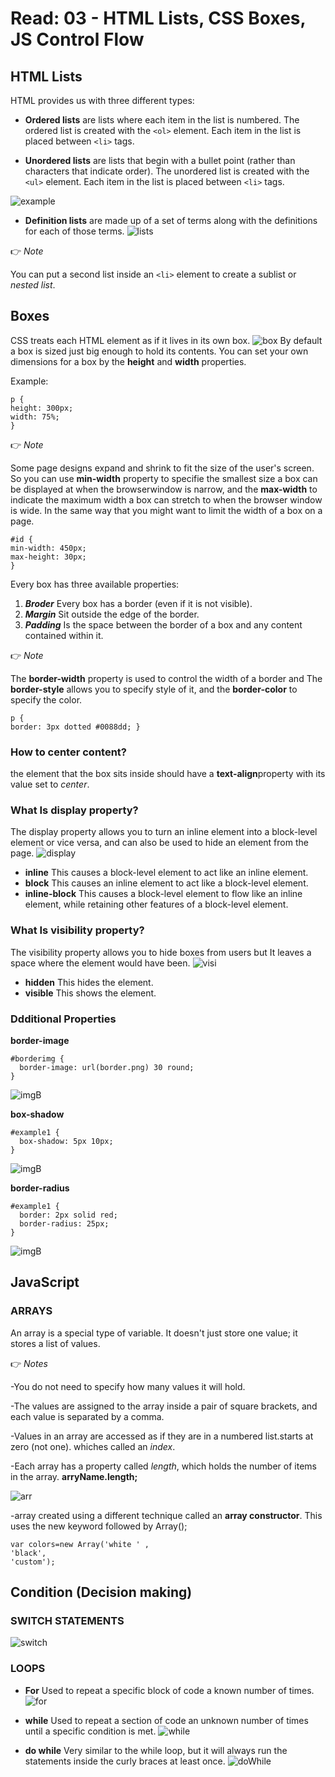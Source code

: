 # Read: 03 - HTML Lists, CSS Boxes, JS Control Flow
## HTML Lists 
HTML provides us with three different types:
* **Ordered lists** are lists where each item in the list is numbered. 
The ordered list is created with the ``` <ol> ``` element.
Each item in the list is placed between ``` <li> ``` tags.

* **Unordered lists** are lists that begin with a bullet point (rather than characters that indicate order).
The unordered list is created with the ``` <ul> ``` element.
Each item in the list is placed between ``` <li> ``` tags.

![example](https://cdn.clickworker.com/wp-content/uploads/2015/03/Bildschirmfoto-2015-03-23-um-15.51.48.png)
* **Definition lists** are made up of a set of terms along with the definitions for each of those terms.
![lists](https://images.slideplayer.com/8/2430756/slides/slide_16.jpg)

👉
*Note* 

You can put a second list inside an  ``` <li> ``` element to create a sublist or *nested list*.

## Boxes 
CSS treats each HTML element as if it lives in its own box.
![box](https://www.unm.edu/~tbeach/IT145/week08/images/boxmodel.gif)
By default a box is sized just big enough to hold its contents.
You can set your own dimensions for a box by the **height** and **width** properties.

Example:
```
p {
height: 300px;
width: 75%;
}
```

👉
*Note* 

Some page designs expand and shrink to fit the size of the user's screen.
So you can use **min-width** property to specifie the smallest size a box can be
displayed at when the browserwindow is narrow, and the **max-width**  to indicate the maximum width a box can stretch to when the browser window is wide. In the same way that you might want to limit the width of a box
on a page.

```
#id {
min-width: 450px;
max-height: 30px;
}
```

Every box has three available properties:
1. ***Broder*** 
Every box has a border (even if it is not visible).
2. ***Margin*** Sit outside the edge of the border.
3. ***Padding*** Is the space between the border of a box and any
content contained within it.


👉
*Note* 

The **border-width** property is used to control the width of a border and
The **border-style** allows you to specify style of it, and the **border-color** to specify the color. 

```
p {
border: 3px dotted #0088dd; }
```
### How to center content?
the element that the box sits inside should have a **text-align**property with its value set to *center*. 


### What Is **display** property?

The display property allows you to turn an inline element into a block-level element or vice versa, and can also be used to hide an element from the page.
![display](https://lh3.googleusercontent.com/proxy/_wILutzHGgw3Vka43Kmp4o6ZETgT1XDpxvF5M8jdPxWljiUL41KbaOKfbg1ttkDybR13GUzB9QXx63quU6SdrJfkLbNWhK162MAoza8aQQiQTaPqIsco7JTH0mn69tOZZ0p_59OWxhCurC1nXrKBcAFhum7o)
* **inline**
This causes a block-level element to act like an inline element.
* **block**
This causes an inline element to act like a block-level element.
* **inline-block**
This causes a block-level element to flow like an inline element, while retaining other features of a block-level element.

### What Is **visibility** property?
The visibility property allows you to hide boxes from users but It leaves a space where the element would have been.
![visi](https://bitsofco.de/content/images/2018/12/Artboard-1.png)
* **hidden**
This hides the element.
* **visible**
This shows the element.

### Ddditional Properties

**border-image**
```
#borderimg {
  border-image: url(border.png) 30 round;
}
```
![imgB](https://uploads.sitepoint.com/wp-content/uploads/2011/06/fig12.png)

**box-shadow**
```
#example1 {
  box-shadow: 5px 10px;
}
```
![imgB](https://www.webfx.com/blog/images/assets/cdn.sixrevisions.com/0457-08-css-box-shadow-horizontal-offset-property.png)

**border-radius**
```
#example1 {
  border: 2px solid red;
  border-radius: 25px;
}
```
![imgB](https://i.pinimg.com/originals/6b/c1/52/6bc15216a93e6b956742d99fb9d94110.gif)

## JavaScript
### ARRAYS 
An array is a special type of variable. It doesn't just store one value; it stores a list of values.

👉
*Notes* 

-You do not need to specify how many values it will hold. 

-The values are assigned to the array inside a pair of square brackets, and each value is separated by a comma. 

-Values in an array are accessed as if they are in a numbered list.starts at zero (not one). whiches called an *index*.

-Each array has a property called *length*, which holds the number of items in the array. **arryName.length;** 

![arr](https://csharpcorner-mindcrackerinc.netdna-ssl.com/article/array-destructuring-in-javascript/Images/Array%20Destructuring%20In%20JavaScript.png)


-array created using a different technique called an **array constructor**. This uses the new keyword followed by Array();
```
var colors=new Array('white ' ,
'black',
'custom'); 
```
## Condition (Decision making)
### SWITCH STATEMENTS
![switch](https://www.bookofnetwork.com/images/javascript-images/JS_switch-syntax_20Sep16_1827.png)

### LOOPS
* **For**
Used to repeat a specific block of code a known number of times.
![for](https://www.flexiprep.com/NIOS-Notes/Senior-Secondary/Computer-Science/posts/Ch-9-Control-Statements-Part-9/Image-of-for-loop-structure.png)

* **while**
Used to repeat a section of code an unknown number of times until a specific condition is met. 
![while](https://media.geeksforgeeks.org/wp-content/uploads/20191118164726/While-Loop-GeeksforGeeks.jpg)

* **do while**
Very similar to the while loop, but  it will always run the statements inside the curly braces at least once.
![doWhile](https://media.geeksforgeeks.org/wp-content/uploads/20191118154342/do-while-Loop-GeeksforGeeks2.jpg)